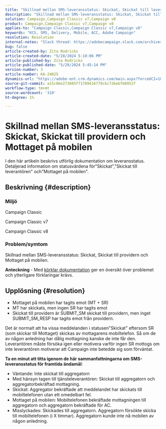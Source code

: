```yaml
---
title: "Skillnad mellan SMS-leveransstatus: Skickat, Skickat till leverantören och Mottaget på mobilen"
description: "Skillnad mellan SMS-leveransstatus: Skickat, Skickat till leverantören och Mottaget på mobilen"
solution: Campaign,Campaign Classic v7,Campaign v8
product: Campaign,Campaign Classic v7,Campaign v8
applies-to: "Campaign Classic,Campaign Classic v7,Campaign v8"
keywords: "KCS, SMS, Delivery, Mobile, ACC, Adobe Campaign"
resolution: Resolution
internal-notes: "Slack thread: https://adobecampaign.slack.com/archives/C05C0R93W07/p1711386392282549      Internal Wiki from R&D: https://wiki.corp.adobe.com/pages/viewpage.action?spaceKey=neolane&title=SMS+connector+protocol+and+settings"
bug: false
article-created-by: Zita Rodricks
article-created-date: "5/28/2024 5:10:06 PM"
article-published-by: Zita Rodricks
article-published-date: "5/28/2024 5:45:14 PM"
version-number: 3
article-number: KA-24025
dynamics-url: "https://adobe-ent.crm.dynamics.com/main.aspx?forceUCI=1&pagetype=entityrecord&etn=knowledgearticle&id=fb6d7b1b-151d-ef11-840a-000d3a372703"
source-git-commit: a15c86e273605f71789416779cbc726ebf68952f
workflow-type: tm+mt
source-wordcount: '310'
ht-degree: 1%

---
```


# Skillnad mellan SMS-leveransstatus: Skickat, Skickat till providern och Mottaget på mobilen


I den här artikeln beskrivs utförlig dokumentation om leveransstatus. Detaljerad information om statusvärdena för&quot;Skickat&quot;,&quot;Skickat till leverantören&quot; och&quot;Mottaget på mobilen&quot;.





## Beskrivning {#description}


### Miljö

Campaign Classic

Campaign Classic v7

Campaign Classic v8

### Problem/symtom

Skillnad mellan SMS-leveransstatus: Skickat, Skickat till providern och Mottaget på mobilen.

<b>Anteckning </b>- Med [körklar dokumentation](https://experienceleague.adobe.com/en/docs/campaign-classic/using/sending-messages/monitoring-deliveries/delivery-statuses) ger en översikt över problemet och ytterligare förklaringar krävs.


## Upplösning {#resolution}


- Mottaget på mobilen har tagits emot (MT + SR)
- MT har skickats, men ingen SR har tagits emot
- Skickat till providern är SUBMIT_SM skickat till providern, men inget SUBMIT_SM_RESP har tagits emot från providern.


Det är normalt att ha vissa meddelanden i statusen&quot;Skickat&quot; eftersom SR (som skickar till Mottaget) skickas av mottagarens mobiltelefon. Så om de av någon anledning har dålig mottagning kanske de inte får den. Leverantören måste försöka igen eller motivera varför ingen SR mottogs om inte leverantören motiverar att Campaign inte betedde sig som förväntat.



<b>Ta en minut att titta igenom de här sammanfattningarna om SMS-leveransstatus för framtida ändamål</b>:

- Väntande: Inte skickat till aggregatorn
- Med hänsyn tagen till tjänsteleverantören: Skickat till aggregatorn och aggregatorbekräftad mottagning.
- Skickat: Aggregator bekräftade att meddelandet har skickats till mobiltelefonen utan ett omedelbart fel.
- Mottaget på mobilen: Mobiltelefonen bekräftade mottagningen till aggregatorn och aggregatorn bekräftade för AC.
- Misslyckades: Skickades till aggregatorn. Aggregatorn försökte skicka till mobiltelefonen (i X timmar). Aggregatorn kunde inte nå mobilen av någon anledning.

